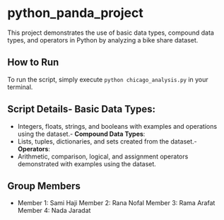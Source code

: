 # python_panda_project
 This project demonstrates the use of basic data types, compound data 
types, and operators in Python by analyzing a bike share dataset.
 ## How to Run
 To run the script, simply execute `python chicago_analysis.py` in your 
terminal.
 ## Script Details- **Basic Data Types**:
  - Integers, floats, strings, and booleans with examples and 
operations using the dataset.- **Compound Data Types**:
  - Lists, tuples, dictionaries, and sets created from the dataset.- **Operators**:
  - Arithmetic, comparison, logical, and assignment operators 
demonstrated with examples using the dataset.
 ## Group Members
- Member 1: Sami Haji
 Member 2: Rana Nofal
  Member 3: Rama Arafat
   Member 4: Nada Jaradat